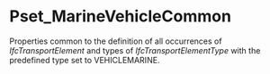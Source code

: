 # Pset_MarineVehicleCommon

Properties common to the definition of all occurrences of _IfcTransportElement_ and types of _IfcTransportElementType_ with the predefined type set to VEHICLEMARINE.
<!-- end of short definition -->

